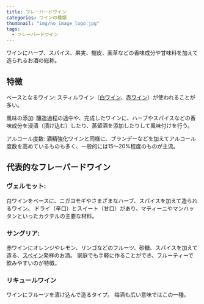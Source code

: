 ```yaml
---
title: フレーバードワイン
categories: ワインの種類
thumbnail: "img/no_image_logo.jpg"
tags:
  - フレーバードワイン
---
```



ワインにハーブ、スパイス、果実、樹皮、薬草などの香味成分や甘味料を加えて造られるお酒の総称。

## 特徴

ベースとなるワイン: スティルワイン（[白ワイン](/posts/kinds_of_wines/write)、[赤ワイン](/posts/kinds_of_wines/red)）が使われることが多い。

風味の添加: 醸造過程の途中や、完成したワインに、ハーブやスパイスなどの香味成分を浸漬（漬け込む）したり、蒸留酒を添加したりして風味付けを行う。

アルコール度数: 酒精強化ワインと同様に、ブランデーなどを加えてアルコール度数を高めているものも多く、一般的には15～20%程度のものが主流。

## 代表的なフレーバードワイン

### ヴェルモット:

白ワインをベースに、ニガヨモギやさまざまなハーブ、スパイスを加えて造られるワイン。
ドライ（辛口）とスイート（甘口）があり、マティーニやマンハッタンといったカクテルの主要な材料。

### サングリア:

赤ワインにオレンジやレモン、リンゴなどのフルーツ、砂糖、スパイスを加えて造る、[スペイン](/posts/producing_area/spain)発祥のお酒。
家庭でも手軽に作ることができ、フルーティーで飲みやすいのが特徴。

### リキュールワイン

ワインにフルーツを漬け込んで造るタイプ。
梅酒も広い意味ではこの一種。